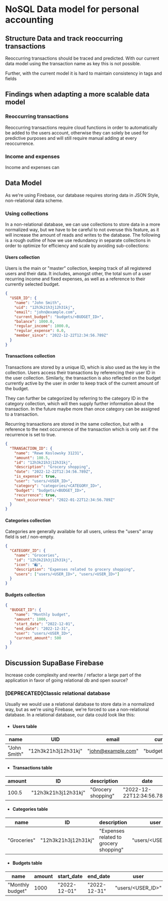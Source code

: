 # NoSQL Data model for personal accounting

## Structure Data and track reoccurring transactions

Reoccurring transactions should be traced and predicted.
With our current data model using the transaction name as key this is not possible.

Further, with the current model it is hard to maintain consistency in tags and fields

## Findings when adapting a more scalable data model

### Reoccurring transactions

Reoccurring transactions require cloud functions in order to automatically be added to the users account, otherwise they can solely be used for predictive purposes and will still require manual adding at every reoccurrence.

### Income and expenses

Income and expenses can

## Data Model

As we're using Firebase, our database requires storing data in JSON Style, non-relational data scheme.

### Using collections

In a non-relational database, we can use collections to store data in a more normalized way, but we have to be careful to not overuse this feature, as it will increase the amount of reads and writes to the database.
The following is a rough outline of how we use redundancy in separate collections in order to optimize for efficiency and scale by avoiding sub-collections:

#### **Users collection**

Users is the main or "master" collection, keeping track of all registered users and their data.
It includes, amongst other, the total sum of a user recurring income and fixed expenses, as well as a reference to their currently selected budget.

```json
{
  "USER_ID": {
    "name": "John Smith",
    "uid": "12h3k21h3j12h31kj",
    "email": "john@example.com",
    "current_budget": "budgets/<BUDGET_ID>",
    "balance": 1000.0,
    "regular_income": 1000.0,
    "regular_expense": 0.0,
    "member_since": "2022-12-22T12:34:56.789Z"
  }
}
```

#### **Transactions collection**

Transactions are stored by a unique ID, which is also used as the key in the collection.
Users access their transactions by referencing their user ID in the user collection.
Similarly, the transaction is also reflected on the budget currently active by the user in order to keep track of the current amount of the budget.

They can further be categorized by referring to the category ID in the category collection, which will then supply further information about the transaction. In the future maybe more than once category can be assigned to a transaction. 

Recurring transactions are stored in the same collection, but with a reference to the next occurrence of the transaction which is only set if the recurrence is set to true.

```json
{
  "TRANSACTION_ID": {
    "name": "Rewe Koslowsky 31231",
    "amount": 100.5,
    "id": "12h3k21h3j12h31kj",
    "description": "Grocery shopping",
    "date": "2022-12-22T12:34:56.789Z",
    "is_expense": true,
    "user": "users/<USER_ID>",
    "category": "categories/<CATEGORY_ID>",
    "budget": "budgets/<BUDGET_ID>",
    "recurrence": true,
    "next_occurrence": "2022-01-22T12:34:56.789Z"
  }
}
```

#### **Categories collection**

Categories are generally available for all users, unless the "users" array field is set / non-empty.

```json
{
  "CATEGORY_ID": {
    "name": "Groceries",
    "id": "12h3k21h3j12h31kj",
    "icon": "🛍️",
    "description": "Expenses related to grocery shopping",
    "users": ["users/<USER_ID>", "users/<USER_ID>"]
  }
}
```

#### **Budgets collection**

```json
{
  "BUDGET_ID": {
    "name": "Monthly budget",
    "amount": 1000,
    "start_date": "2022-12-01",
    "end_date": "2022-12-31",
    "user": "users/<USER_ID>",
    "current_amount": 500
  }
}
```

## Discussion SupaBase Firebase

Increase code complexity and rewrite / refactor a large part of the application in favor of going relational db and open source?

### \[DEPRECATED\]Classic relational database

Usually we would use a relational database to store data in a normalized way, but as we're using Firebase, we're forced to use a non-relational database.
In a relational database, our data could look like this:

- #### **Users table**

| name         | UID                 | email              | current_budget        | balance | regular_income | regular_expense | member_since               |
| ------------ | ------------------- | ------------------ | --------------------- | ------- | -------------- | --------------- | -------------------------- |
| "John Smith" | "12h3k21h3j12h31kj" | "john@example.com" | "budgets/<BUDGET_ID>" | 1000.0  | 1000.0         | 0.0             | "2022-12-22T12:34:56.789Z" |

- #### **Transactions table**

| amount | ID                  | description        | date                       | type      | user              | category                   | budget                | recurrence | next_occurrence            |
| ------ | ------------------- | ------------------ | -------------------------- | --------- | ----------------- | -------------------------- | --------------------- | ---------- | -------------------------- |
| 100.5  | "12h3k21h3j12h31kj" | "Grocery shopping" | "2022-12-22T12:34:56.789Z" | "expense" | "users/<USER_ID>" | "categories/<CATEGORY_ID>" | "budgets/<BUDGET_ID>" | "monthly"  | "2022-01-22T12:34:56.789Z" |

- #### **Categories table**

| name        | ID                  | description                            | user              |
| ----------- | ------------------- | -------------------------------------- | ----------------- |
| "Groceries" | "12h3k21h3j12h31kj" | "Expenses related to grocery shopping" | "users/<USER_ID>" |

- #### **Budgets table**

| name             | amount | start_date   | end_date     | user              | current_amount |
| ---------------- | ------ | ------------ | ------------ | ----------------- | -------------- |
| "Monthly budget" | 1000   | "2022-12-01" | "2022-12-31" | "users/<USER_ID>" | 500            |
